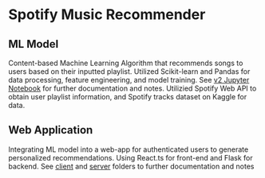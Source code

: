 # Spotify Music Recommender

## ML Model
Content-based Machine Learning Algorithm that recommends songs to users based on their inputted playlist. Utilized Scikit-learn and Pandas for data processing, feature engineering, and model training. See [v2 Jupyter Notebook](https://github.com/RohitValiveti/music-discovery-app/blob/main/model/modelv2.ipynb) for further documentation and notes. Utilizied Spotify Web API to obtain user playlist information, and Spotify tracks dataset on Kaggle for data.

## Web Application 
Integrating ML model into a web-app for authenticated users to generate personalized recommendations. Using React.ts for front-end and Flask for backend. See [client](https://github.com/RohitValiveti/music-discovery-app/tree/main/client) and [server](https://github.com/RohitValiveti/music-discovery-app/tree/main/server) folders to further documentation and notes
